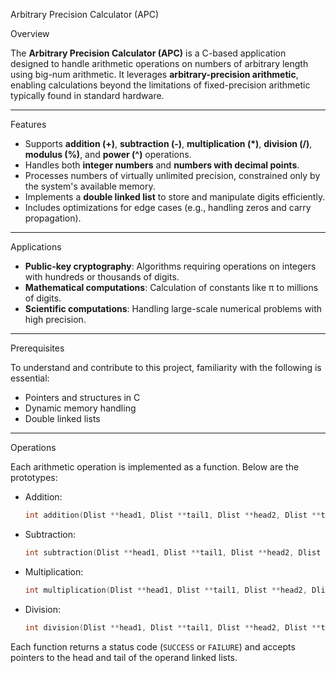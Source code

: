 Arbitrary Precision Calculator (APC)

Overview

The **Arbitrary Precision Calculator (APC)** is a C-based application designed to handle arithmetic operations on numbers of arbitrary length using big-num arithmetic. It leverages **arbitrary-precision arithmetic**, enabling calculations beyond the limitations of fixed-precision arithmetic typically found in standard hardware.

---

Features

- Supports **addition (+)**, **subtraction (-)**, **multiplication (*)**, **division (/)**, **modulus (%)**, and **power (^)** operations.
- Handles both **integer numbers** and **numbers with decimal points**.
- Processes numbers of virtually unlimited precision, constrained only by the system's available memory.
- Implements a **double linked list** to store and manipulate digits efficiently.
- Includes optimizations for edge cases (e.g., handling zeros and carry propagation).

---

Applications

- **Public-key cryptography**: Algorithms requiring operations on integers with hundreds or thousands of digits.
- **Mathematical computations**: Calculation of constants like π to millions of digits.
- **Scientific computations**: Handling large-scale numerical problems with high precision.

---

Prerequisites

To understand and contribute to this project, familiarity with the following is essential:

- Pointers and structures in C
- Dynamic memory handling
- Double linked lists

---



Operations

Each arithmetic operation is implemented as a function. Below are the prototypes:

- Addition:
  ```c
  int addition(Dlist **head1, Dlist **tail1, Dlist **head2, Dlist **tail2, Dlist **headR);
  ```
- Subtraction:
  ```c
  int subtraction(Dlist **head1, Dlist **tail1, Dlist **head2, Dlist **tail2, Dlist **headR);
  ```
- Multiplication:
  ```c
  int multiplication(Dlist **head1, Dlist **tail1, Dlist **head2, Dlist **tail2, Dlist **headR);
  ```
- Division:
  ```c
  int division(Dlist **head1, Dlist **tail1, Dlist **head2, Dlist **tail2, Dlist **headR);
  ```

Each function returns a status code (`SUCCESS` or `FAILURE`) and accepts pointers to the head and tail of the operand linked lists.


